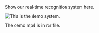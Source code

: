 Show our real-time recognition system here.


![This is the demo system.](https://github.com/Danicaghost/SECGS/blob/main/System/Demo%20System.jpg) 

The demo mp4 is in rar file.
